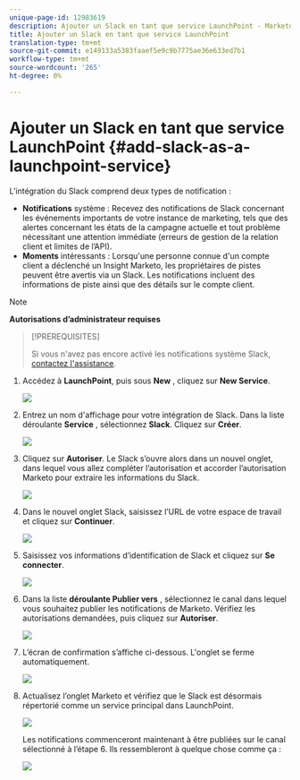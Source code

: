 ```yaml
---
unique-page-id: 12983619
description: Ajouter un Slack en tant que service LaunchPoint - Marketo Docs - Documentation sur le produit
title: Ajouter un Slack en tant que service LaunchPoint
translation-type: tm+mt
source-git-commit: e149133a5383faaef5e9c9b7775ae36e633ed7b1
workflow-type: tm+mt
source-wordcount: '265'
ht-degree: 0%

---
```



# Ajouter un Slack en tant que service LaunchPoint {#add-slack-as-a-launchpoint-service}

L’intégration du Slack comprend deux types de notification :

* **Notifications** système : Recevez des notifications de Slack concernant les événements importants de votre instance de marketing, tels que des alertes concernant les états de la campagne actuelle et tout problème nécessitant une attention immédiate (erreurs de gestion de la relation client et limites de l’API).
* **Moments** intéressants : Lorsqu&#39;une personne connue d&#39;un compte client a déclenché un Insight Marketo, les propriétaires de pistes peuvent être avertis via un Slack. Les notifications incluent des informations de piste ainsi que des détails sur le compte client.

>[!NOTE]
>
>**Autorisations d’administrateur requises**

>[!PREREQUISITES]
>
>Si vous n&#39;avez pas encore activé les notifications système Slack, [contactez l&#39;assistance](http://docs.marketo.com/cdn-cgi/l/email-protection#1d6e686d6d726f695d707c6f76786972337e7270).

1. Accédez à **LaunchPoint**, puis sous **New** , cliquez sur **New Service**.

   ![](assets/image2017-11-27-14-3a13-3a18.png)

1. Entrez un nom d&#39;affichage pour votre intégration de Slack. Dans la liste déroulante **Service** , sélectionnez **Slack**. Cliquez sur **Créer**.

   ![](assets/image2017-11-27-15-3a54-3a11.png)

1. Cliquez sur **Autoriser**. Le Slack s’ouvre alors dans un nouvel onglet, dans lequel vous allez compléter l’autorisation et accorder l’autorisation Marketo pour extraire les informations du Slack.

   ![](assets/image2017-11-27-14-3a16-3a6.png)

1. Dans le nouvel onglet Slack, saisissez l’URL de votre espace de travail et cliquez sur **Continuer**.

   ![](assets/image2017-11-27-15-3a1-3a29.png)

1. Saisissez vos informations d’identification de Slack et cliquez sur **Se connecter**.

   ![](assets/image2017-11-27-15-3a1-3a3.png)

1. Dans la liste **déroulante Publier vers** , sélectionnez le canal dans lequel vous souhaitez publier les notifications de Marketo. Vérifiez les autorisations demandées, puis cliquez sur **Autoriser**.

   ![](assets/image2018-1-9-13-3a21-3a50.png)

1. L’écran de confirmation s’affiche ci-dessous. L&#39;onglet se ferme automatiquement.

   ![](assets/image2017-11-27-15-3a51-3a57.png)

1. Actualisez l’onglet Marketo et vérifiez que le Slack est désormais répertorié comme un service principal dans LaunchPoint.

   ![](assets/image2017-11-27-15-3a55-3a37.png)

   Les notifications commenceront maintenant à être publiées sur le canal sélectionné à l’étape 6. Ils ressembleront à quelque chose comme ça :

   ![](assets/samplenotification.png)

